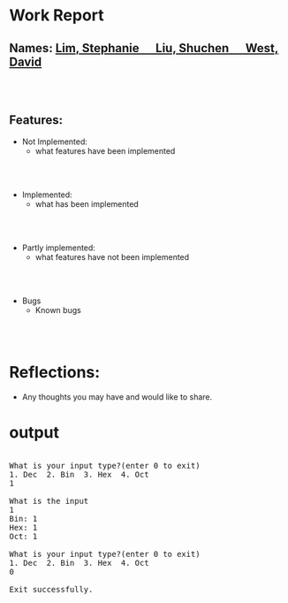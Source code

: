 # Work Report

## Names: <ins>Lim, Stephanie&nbsp;&nbsp;&nbsp;&nbsp;&nbsp;&nbsp;Liu, Shuchen&nbsp;&nbsp;&nbsp;&nbsp;&nbsp;&nbsp;West, David</ins>

<br><br>

## Features:

- Not Implemented:
  - what features have been implemented

<br><br>

- Implemented:
  - what has been implemented

<br><br>

- Partly implemented:
  - what features have not been implemented

<br><br>

- Bugs
  - Known bugs

<br><br>

# Reflections:

- Any thoughts you may have and would like to share.

# **output**

<pre>

What is your input type?(enter 0 to exit)
1. Dec  2. Bin  3. Hex  4. Oct
1

What is the input
1
Bin: 1
Hex: 1
Oct: 1

What is your input type?(enter 0 to exit)
1. Dec  2. Bin  3. Hex  4. Oct
0

Exit successfully.

